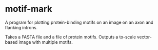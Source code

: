 # motif-mark

A program for plotting protein-binding motifs on an image on an axon and flanking introns.

Takes a FASTA file and a file of protein motifs.
Outputs a to-scale vector-based image with multiple motifs.
